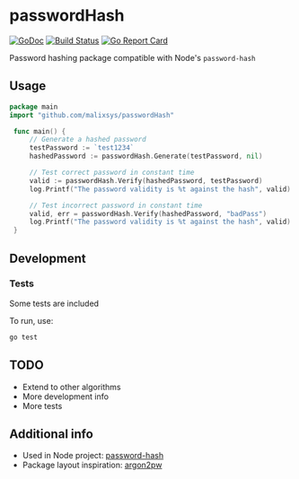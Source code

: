 # passwordHash
[![GoDoc](https://godoc.org/github.com/malixsys/passwordHash?status.svg)](https://godoc.org/github.com/malixsys/passwordHash)
[![Build Status](https://travis-ci.org/malixsys/passwordHash.svg?branch=master)](https://travis-ci.org/malixsys/passwordHash)
[![Go Report Card](https://goreportcard.com/badge/github.com/malixsys/passwordHash)](https://goreportcard.com/report/github.com/malixsys/passwordHash)

Password hashing package compatible with Node's `password-hash`


## Usage

```go
package main
import "github.com/malixsys/passwordHash"

 func main() {
	 // Generate a hashed password
	 testPassword := `test1234`
	 hashedPassword := passwordHash.Generate(testPassword, nil)

	 // Test correct password in constant time
	 valid := passwordHash.Verify(hashedPassword, testPassword)
	 log.Printf("The password validity is %t against the hash", valid)

	 // Test incorrect password in constant time
	 valid, err = passwordHash.Verify(hashedPassword, "badPass")
	 log.Printf("The password validity is %t against the hash", valid)
 }

```

## Development

### Tests

Some tests are included

To run, use:

```bash
go test
```

## TODO

- Extend to other algorithms 
- More development info
- More tests

## Additional info

- Used in Node project: [password-hash](https://github.com/davidwood/node-password-hash)
- Package layout inspiration: [argon2pw](https://github.com/raja/argon2pw)
